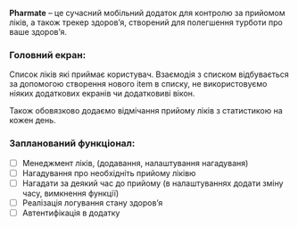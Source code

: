 **Pharmate** – це сучасний мобільний додаток для контролю за прийомом ліків, а також трекер здоров’я, створений для полегшення турботи про ваше здоров’я.

### Головний екран:

Список ліків які приймає користувач. Взаємодія з списком відбувається за допомогою створення нового item в списку, не використовуємо ніяких додаткових екранів чи додатковиві вікон.

Також обовязково додаємо відмічання прийому ліків з статистикою на кожен день.

### Запланований функціонал:

- [ ]  Менеджмент ліків, (додавання, налаштування нагадуваня)
- [ ]  Нагадування про необхідніть прийому ліківю
- [ ]  Нагадати за деякий час до прийому (в налаштуваннях додати зміну часу, вимкнення функції)
- [ ]  Реалізація логування стану здоров’я
- [ ]  Автентифікація в додатку